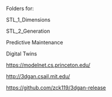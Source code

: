 Folders for:

STL_1_Dimensions

STL_2_Generation

Predictive Maintenance

Digital Twins

https://modelnet.cs.princeton.edu/

http://3dgan.csail.mit.edu/

https://github.com/zck119/3dgan-release

